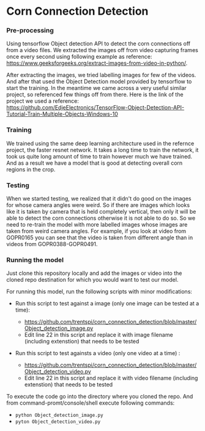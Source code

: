 
# Corn Connection Detection


### Pre-processing
Using tensorflow Object detection API to detect the corn connections off from a video files.
We extracted the images off from video capturing frames once every second using following
example as reference: https://www.geeksforgeeks.org/extract-images-from-video-in-python/.

After extracting the images, we tried labelling images for few of the videos. And after that used
the Object Detection model provided by tensorflow to start the training. In the meantime we came across
a very useful similar project, so referenced few things off from there. Here is the link of the project
we used a reference: 
https://github.com/EdjeElectronics/TensorFlow-Object-Detection-API-Tutorial-Train-Multiple-Objects-Windows-10

### Training
We trained using the same deep learning architecture used in the refernce project, the faster resnet network.
It takes a long time to train the network, it took us quite long amount of time to train however much we have trained.
And as a result we have a model that is good at detecting overall corn regions in the crop.


### Testing
When we started testing, we realized that it didn't do good on the images for whose camera angles were weird. So if there
are images which looks like it is taken by camera that is held completely vertical, then only it will be able to detect
the corn connections otherwise it is not able to do so. So we need to re-train the model with more labelled images whose
images are taken from weird camera angles. For example, if you look at video from GOPR0165 you can see that the video is
taken from different angle than in videos from GOPR0388-GOPR0491.


### Running the model
Just clone this repository locally and add the images or video into the cloned repo destination for which you would want
to test our model.


For running this model, run the following scripts with minor modifications:
* Run this script to test against a image (only one image can be tested at a time):
    * https://github.com/trentspi/corn_connection_detection/blob/master/Object_detection_image.py
    * Edit line 22 in this script and replace it with image filename (including extenstion) that needs to be tested


* Run this script to test againsts a video (only one video at a time) :
    * https://github.com/trentspi/corn_connection_detection/blob/master/Object_detection_video.py
    * Edit line 22 in this script and replace it with video filename (including extenstion) that needs to be tested



To execute the code go into the directory where you cloned the repo. And from command-promt/console/shell execute following
commands:
* `python Object_detection_image.py`
* `pyton Object_detection_video.py`